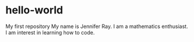 # hello-world
My first repository
My name is Jennifer Ray. 
I am a mathematics enthusiast. 
I am interest in learning how to code. 
